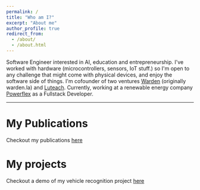 ```yaml
---
permalink: /
title: "Who am I?"
excerpt: "About me"
author_profile: true
redirect_from: 
  - /about/
  - /about.html
---
```


Software Engineer interested in AI, education and entrepreneurship. I've worked with hardware (microcontrollers, sensors, IoT stuff.) so I'm open to any challenge that might come with physical devices, and enjoy the software side of things. I'm cofounder of two ventures [Warden](https://wardentec.com) (originally warden.la) and [Luteach](https://luteach.com). Currently, working at a renewable energy company [Powerflex](https://powerflex.com) as a Fullstack Developer.


---
# My Publications
Checkout my publications [here](https://amaruescalante.io/publications/)

# My projects

Checkout a demo of my vehicle recognition project [here](https://vehicle-recognition-demo.vercel.app)